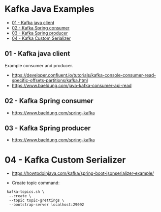 <h1>Kafka Java Examples</h1> 

<!-- TOC -->
  * [01 - Kafka java client](#01---kafka-java-client)
  * [02 - Kafka Spring consumer](#02---kafka-spring-consumer)
  * [03 - Kafka Spring producer](#03---kafka-spring-producer)
* [04 - Kafka Custom Serializer](#04---kafka-custom-serializer)
<!-- TOC -->

## 01 - Kafka java client
Example consumer and producer.
* https://developer.confluent.io/tutorials/kafka-console-consumer-read-specific-offsets-partitions/kafka.html
* https://www.baeldung.com/java-kafka-consumer-api-read

## 02 - Kafka Spring consumer
* https://www.baeldung.com/spring-kafka

## 03 - Kafka Spring producer
* https://www.baeldung.com/spring-kafka

# 04 - Kafka Custom Serializer
* https://howtodoinjava.com/kafka/spring-boot-jsonserializer-example/

* Create topic command:
```shell
 kafka-topics.sh \
  --create \
  --topic topic-grettings \
  --bootstrap-server localhost:29092
```